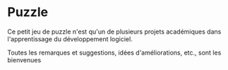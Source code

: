 # Puzzle

Ce petit jeu de puzzle n'est qu'un de plusieurs projets académiques dans l'apprentissage du développement logiciel.

Toutes les remarques et suggestions, idées d'améliorations, etc., sont les bienvenues
